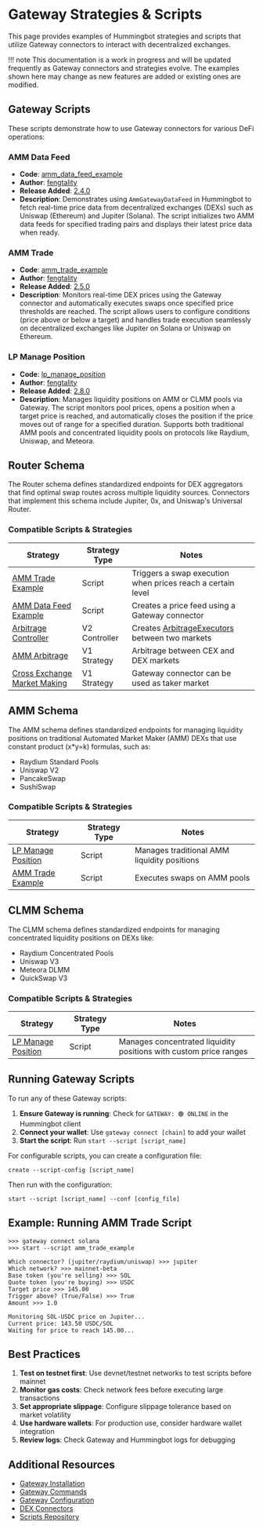 # Gateway Strategies & Scripts

This page provides examples of Hummingbot strategies and scripts that utilize Gateway connectors to interact with decentralized exchanges.

!!! note
    This documentation is a work in progress and will be updated frequently as Gateway connectors and strategies evolve. The examples shown here may change as new features are added or existing ones are modified.

## Gateway Scripts

These scripts demonstrate how to use Gateway connectors for various DeFi operations:

### AMM Data Feed
* **Code**: [amm_data_feed_example](https://github.com/hummingbot/hummingbot/blob/development/scripts/amm_data_feed_example.py)
* **Author**: [fengtality](https://github.com/fengtality)
* **Release Added**: [2.4.0](../release-notes/2.4.0.md)
* **Description**: Demonstrates using `AmmGatewayDataFeed` in Hummingbot to fetch real-time price data from decentralized exchanges (DEXs) such as Uniswap (Ethereum) and Jupiter (Solana). The script initializes two AMM data feeds for specified trading pairs and displays their latest price data when ready.

### AMM Trade
* **Code**: [amm_trade_example](https://github.com/hummingbot/hummingbot/blob/development/scripts/amm_trade_example.py)
* **Author**: [fengtality](https://github.com/fengtality)
* **Release Added**: [2.5.0](../release-notes/2.5.0.md)
* **Description**: Monitors real-time DEX prices using the Gateway connector and automatically executes swaps once specified price thresholds are reached. The script allows users to configure conditions (price above or below a target) and handles trade execution seamlessly on decentralized exchanges like Jupiter on Solana or Uniswap on Ethereum.

### LP Manage Position
* **Code**: [lp_manage_position](https://github.com/hummingbot/hummingbot/blob/development/scripts/lp_manage_position.py)
* **Author**: [fengtality](https://github.com/fengtality)
* **Release Added**: [2.8.0](../release-notes/2.8.0.md)
* **Description**: Manages liquidity positions on AMM or CLMM pools via Gateway. The script monitors pool prices, opens a position when a target price is reached, and automatically closes the position if the price moves out of range for a specified duration. Supports both traditional AMM pools and concentrated liquidity pools on protocols like Raydium, Uniswap, and Meteora.

## Router Schema

The Router schema defines standardized endpoints for DEX aggregators that find optimal swap routes across multiple liquidity sources. Connectors that implement this schema include Jupiter, 0x, and Uniswap's Universal Router.

### Compatible Scripts & Strategies

| Strategy | Strategy Type | Notes |
| -------- | ------------- | ----- |
| [AMM Trade Example](https://github.com/hummingbot/hummingbot/blob/development/scripts/amm_trade_example.py) | Script | Triggers a swap execution when prices reach a certain level |
| [AMM Data Feed Example](https://github.com/hummingbot/hummingbot/blob/development/scripts/amm_data_feed_example.py) | Script | Creates a price feed using a Gateway connector |
| [Arbitrage Controller](https://github.com/hummingbot/hummingbot/blob/master/controllers/generic/arbitrage_controller.py) | V2 Controller | Creates [ArbitrageExecutors](/v2-strategies/executors/arbitrage-executor/) between two markets |
| [AMM Arbitrage](/strategies/amm-arbitrage/) | V1 Strategy | Arbitrage between CEX and DEX markets |
| [Cross Exchange Market Making](/strategies/cross-exchange-market-making/) | V1 Strategy | Gateway connector can be used as taker market |

## AMM Schema

The AMM schema defines standardized endpoints for managing liquidity positions on traditional Automated Market Maker (AMM) DEXs that use constant product (x*y=k) formulas, such as:
- Raydium Standard Pools
- Uniswap V2
- PancakeSwap
- SushiSwap

### Compatible Scripts & Strategies

| Strategy | Strategy Type | Notes |
| -------- | ------------- | ----- |
| [LP Manage Position](https://github.com/hummingbot/hummingbot/blob/development/scripts/lp_manage_position.py) | Script | Manages traditional AMM liquidity positions |
| [AMM Trade Example](https://github.com/hummingbot/hummingbot/blob/development/scripts/amm_trade_example.py) | Script | Executes swaps on AMM pools |

## CLMM Schema

The CLMM schema defines standardized endpoints for managing concentrated liquidity positions on DEXs like:
- Raydium Concentrated Pools
- Uniswap V3
- Meteora DLMM
- QuickSwap V3

### Compatible Scripts & Strategies

| Strategy | Strategy Type | Notes |
| -------- | ------------- | ----- |
| [LP Manage Position](https://github.com/hummingbot/hummingbot/blob/development/scripts/lp_manage_position.py) | Script | Manages concentrated liquidity positions with custom price ranges |

## Running Gateway Scripts

To run any of these Gateway scripts:

1. **Ensure Gateway is running**: Check for `GATEWAY: 🟢 ONLINE` in the Hummingbot client
2. **Connect your wallet**: Use `gateway connect [chain]` to add your wallet
3. **Start the script**: Run `start --script [script_name]`

For configurable scripts, you can create a configuration file:
```shell
create --script-config [script_name]
```

Then run with the configuration:
```shell
start --script [script_name] --conf [config_file]
```

## Example: Running AMM Trade Script

```
>>> gateway connect solana
>>> start --script amm_trade_example

Which connector? (jupiter/raydium/uniswap) >>> jupiter
Which network? >>> mainnet-beta
Base token (you're selling) >>> SOL
Quote token (you're buying) >>> USDC
Target price >>> 145.00
Trigger above? (True/False) >>> True
Amount >>> 1.0

Monitoring SOL-USDC price on Jupiter...
Current price: 143.50 USDC/SOL
Waiting for price to reach 145.00...
```

## Best Practices

1. **Test on testnet first**: Use devnet/testnet networks to test scripts before mainnet
2. **Monitor gas costs**: Check network fees before executing large transactions
3. **Set appropriate slippage**: Configure slippage tolerance based on market volatility
4. **Use hardware wallets**: For production use, consider hardware wallet integration
5. **Review logs**: Check Gateway and Hummingbot logs for debugging

## Additional Resources

- [Gateway Installation](./installation.md)
- [Gateway Commands](./commands.md)
- [Gateway Configuration](./configuration.md)
- [DEX Connectors](./connectors.md)
- [Scripts Repository](https://github.com/hummingbot/hummingbot/tree/development/scripts)